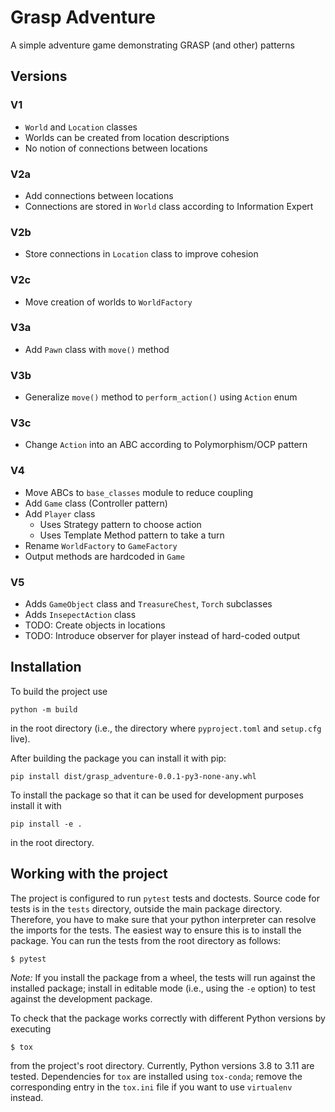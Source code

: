 # Grasp Adventure

A simple adventure game demonstrating GRASP (and other) patterns

## Versions

### V1

- `World` and `Location` classes
- Worlds can be created from location descriptions
- No notion of connections between locations

### V2a

- Add connections between locations
- Connections are stored in `World` class according to Information Expert

### V2b

- Store connections in `Location` class to improve cohesion

### V2c

- Move creation of worlds to `WorldFactory`

### V3a

- Add `Pawn` class with `move()` method

### V3b

- Generalize `move()` method to `perform_action()` using `Action` enum

### V3c

- Change `Action` into an ABC according to Polymorphism/OCP pattern

### V4

- Move ABCs to `base_classes` module to reduce coupling
- Add `Game` class (Controller pattern)
- Add `Player` class
  - Uses Strategy pattern to choose action
  - Uses Template Method pattern to take a turn
- Rename `WorldFactory` to `GameFactory`
- Output methods are hardcoded in `Game`

### V5

- Adds `GameObject` class and `TreasureChest`, `Torch` subclasses
- Adds `InsepectAction` class
- TODO: Create objects in locations
- TODO: Introduce observer for player instead of hard-coded output

## Installation

To build the project use

```shell script
python -m build
```
in the root directory (i.e., the directory where `pyproject.toml` and
`setup.cfg` live).

After building the package you can install it with pip:
```shell script
pip install dist/grasp_adventure-0.0.1-py3-none-any.whl
```

To install the package so that it can be used for development purposes
install it with
```shell script
pip install -e .
```
in the root directory.

## Working with the project

The project is configured to run `pytest` tests and doctests. Source code for
tests is in the `tests` directory, outside the main package directory. Therefore,
you have to make sure that your python interpreter can resolve the imports for
the tests. The easiest way to ensure this is to install the package. You can run
the tests from the root directory as follows:

```shell script
$ pytest
```

*Note:* If you install the package from a wheel, the tests will run against the
installed package; install in editable mode (i.e., using the `-e` option) to
test against the development package.

To check that the package works correctly with different Python versions by executing

```shell script
$ tox
```

from the project's root directory. Currently, Python versions 3.8 to 3.11
are tested. Dependencies for `tox` are installed using `tox-conda`; remove the
corresponding entry in the `tox.ini` file if you want to use `virtualenv`
instead.
